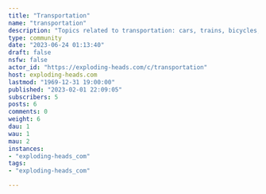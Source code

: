```yaml
---
title: "Transportation" 
name: "transportation"
description: "Topics related to transportation: cars, trains, bicycles, etc."
type: community
date: "2023-06-24 01:13:40"
draft: false
nsfw: false
actor_id: "https://exploding-heads.com/c/transportation"
host: exploding-heads.com
lastmod: "1969-12-31 19:00:00"
published: "2023-02-01 22:09:05"
subscribers: 5
posts: 6
comments: 0
weight: 6
dau: 1
wau: 1
mau: 2
instances:
- "exploding-heads_com"
tags: 
- "exploding-heads_com"

---
```

